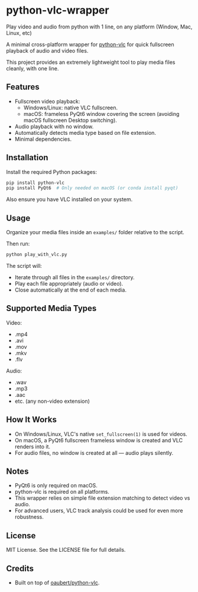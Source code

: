 # python-vlc-wrapper
Play video and audio from python with 1 line, on any platform (Window, Mac, Linux, etc)

A minimal cross-platform wrapper for [python-vlc](https://github.com/oaubert/python-vlc) for quick fullscreen playback of audio and video files.

This project provides an extremely lightweight tool to play media files cleanly, with one line.

## Features

- Fullscreen video playback:
  - Windows/Linux: native VLC fullscreen.
  - macOS: frameless PyQt6 window covering the screen (avoiding macOS fullscreen Desktop switching).
- Audio playback with no window.
- Automatically detects media type based on file extension.
- Minimal dependencies.

## Installation

Install the required Python packages:

```bash
pip install python-vlc
pip install PyQt6  # Only needed on macOS (or conda install pyqt)
```

Also ensure you have VLC installed on your system.

## Usage

Organize your media files inside an `examples/` folder relative to the script.

Then run:

```bash
python play_with_vlc.py
```

The script will:
- Iterate through all files in the `examples/` directory.
- Play each file appropriately (audio or video).
- Close automatically at the end of each media.

## Supported Media Types

Video:
- .mp4
- .avi
- .mov
- .mkv
- .flv

Audio:
- .wav
- .mp3
- .aac
- etc. (any non-video extension)

## How It Works

- On Windows/Linux, VLC's native `set_fullscreen(1)` is used for videos.
- On macOS, a PyQt6 fullscreen frameless window is created and VLC renders into it.
- For audio files, no window is created at all — audio plays silently.

## Notes

- PyQt6 is only required on macOS.
- python-vlc is required on all platforms.
- This wrapper relies on simple file extension matching to detect video vs audio.
- For advanced users, VLC track analysis could be used for even more robustness.

## License

MIT License. See the LICENSE file for full details.

## Credits

- Built on top of [oaubert/python-vlc](https://github.com/oaubert/python-vlc).
